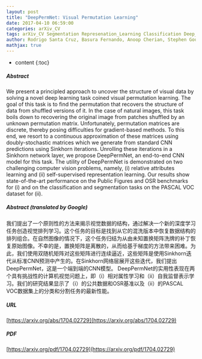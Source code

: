 ```yaml
---
layout: post
title: "DeepPermNet: Visual Permutation Learning"
date: 2017-04-10 06:59:00
categories: arXiv_CV
tags: arXiv_CV Segmentation Represenation_Learning Classification Deep_Learning Prediction
author: Rodrigo Santa Cruz, Basura Fernando, Anoop Cherian, Stephen Gould
mathjax: true
---
```


* content
{:toc}

##### Abstract
We present a principled approach to uncover the structure of visual data by solving a novel deep learning task coined visual permutation learning. The goal of this task is to find the permutation that recovers the structure of data from shuffled versions of it. In the case of natural images, this task boils down to recovering the original image from patches shuffled by an unknown permutation matrix. Unfortunately, permutation matrices are discrete, thereby posing difficulties for gradient-based methods. To this end, we resort to a continuous approximation of these matrices using doubly-stochastic matrices which we generate from standard CNN predictions using Sinkhorn iterations. Unrolling these iterations in a Sinkhorn network layer, we propose DeepPermNet, an end-to-end CNN model for this task. The utility of DeepPermNet is demonstrated on two challenging computer vision problems, namely, (i) relative attributes learning and (ii) self-supervised representation learning. Our results show state-of-the-art performance on the Public Figures and OSR benchmarks for (i) and on the classification and segmentation tasks on the PASCAL VOC dataset for (ii).

##### Abstract (translated by Google)
我们提出了一个原则性的方法来揭示视觉数据的结构，通过解决一个新的深度学习任务创造视觉排列学习。这个任务的目标是找到从它的混洗版本中恢复数据结构的排列组合。在自然图像的情况下，这个任务归结为从由未知置换矩阵洗牌的补丁恢复原始图像。不幸的是，置换矩阵是离散的，从而给基于梯度的方法带来困难。为此，我们使用双随机矩阵对这些矩阵进行连续逼近，这些矩阵是使用Sinkhorn迭代从标准CNN预测中产生的。在Sinkhorn网络层展开这些迭代，我们提出DeepPermNet，这是一个端到端的CNN模型。 DeepPermNet的实用性表现在两个具有挑战性的计算机视觉问题上，即（i）相对属性学习和（ii）自我监督表示学习。我们的研究结果显示了（i）的公共数据和OSR基准以及（ii）的PASCAL VOC数据集上的分类和分割任务的最新性能。

##### URL
[https://arxiv.org/abs/1704.02729](https://arxiv.org/abs/1704.02729)

##### PDF
[https://arxiv.org/pdf/1704.02729](https://arxiv.org/pdf/1704.02729)

